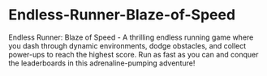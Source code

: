 # Endless-Runner-Blaze-of-Speed
Endless Runner: Blaze of Speed - A thrilling endless running game where you dash through dynamic environments, dodge obstacles, and collect power-ups to reach the highest score. Run as fast as you can and conquer the leaderboards in this adrenaline-pumping adventure!
